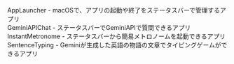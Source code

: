 AppLauncher - macOSで、アプリの起動や終了をステータスバーで管理するアプリ  
GeminiAPIChat - ステータスバーでGeminiAPIで質問できるアプリ  
InstantMetronome - ステータスバーから簡易メトロノームを起動できるアプリ  
SentenceTyping - Geminiが生成した英語の物語の文章でタイピングゲームができるアプリ
